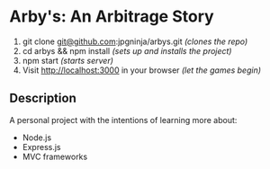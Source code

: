 # Arby's: An Arbitrage Story

1. git clone git@github.com:jpgninja/arbys.git *(clones the repo)*
1. cd arbys && npm install *(sets up and installs the project)*
1. npm start *(starts server)*
1. Visit [http://localhost:3000](http://localhost:3000) in your browser *(let the games begin)*

Description
---

A personal project with the intentions of learning more about:

* Node.js
* Express.js
* MVC frameworks